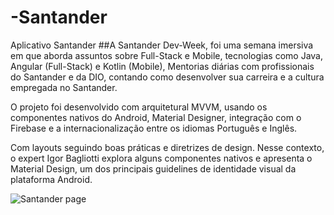 # -Santander
Aplicativo Santander
##A Santander Dev-Week, foi uma semana imersiva em que aborda assuntos sobre Full-Stack e Mobile, tecnologias como Java, Angular (Full-Stack) e Kotlin (Mobile), Mentorias diárias com profissionais do Santander e da DIO, contando como desenvolver sua carreira e a cultura empregada no Santander.

O projeto foi desenvolvido com arquitetural MVVM, usando os componentes nativos do Android, Material Designer, integração com o Firebase e a internacionalização entre os idiomas Português e Inglês.

Com layouts seguindo boas práticas e diretrizes de design. Nesse contexto, o expert Igor Bagliotti explora alguns componentes nativos e apresenta o Material Design, um dos principais guidelines de identidade visual da plataforma Android.

![Santander page](https://user-images.githubusercontent.com/79775171/123355930-0e9fb100-d53d-11eb-9270-1222177d2afb.png)




